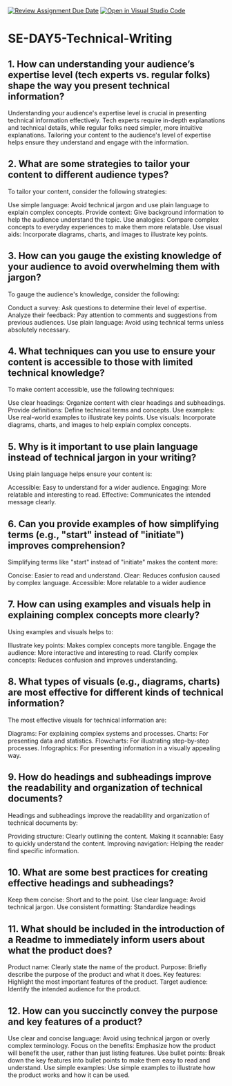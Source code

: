 [![Review Assignment Due Date](https://classroom.github.com/assets/deadline-readme-button-22041afd0340ce965d47ae6ef1cefeee28c7c493a6346c4f15d667ab976d596c.svg)](https://classroom.github.com/a/zsAR-pyY)
[![Open in Visual Studio Code](https://classroom.github.com/assets/open-in-vscode-2e0aaae1b6195c2367325f4f02e2d04e9abb55f0b24a779b69b11b9e10269abc.svg)](https://classroom.github.com/online_ide?assignment_repo_id=18536207&assignment_repo_type=AssignmentRepo)
# SE-DAY5-Technical-Writing
## 1. How can understanding your audience’s expertise level (tech experts vs. regular folks) shape the way you present technical information?
Understanding your audience's expertise level is crucial in presenting technical information effectively. Tech experts require in-depth explanations and technical details, while regular folks need simpler, more intuitive explanations. Tailoring your content to the audience's level of expertise helps ensure they understand and engage with the information.
## 2. What are some strategies to tailor your content to different audience types?
To tailor your content, consider the following strategies:

Use simple language: Avoid technical jargon and use plain language to explain complex concepts.
Provide context: Give background information to help the audience understand the topic.
Use analogies: Compare complex concepts to everyday experiences to make them more relatable.
Use visual aids: Incorporate diagrams, charts, and images to illustrate key points.

## 3. How can you gauge the existing knowledge of your audience to avoid overwhelming them with jargon?
To gauge the audience's knowledge, consider the following:

Conduct a survey: Ask questions to determine their level of expertise.
Analyze their feedback: Pay attention to comments and suggestions from previous audiences.
Use plain language: Avoid using technical terms unless absolutely necessary.
## 4. What techniques can you use to ensure your content is accessible to those with limited technical knowledge?
To make content accessible, use the following techniques:

Use clear headings: Organize content with clear headings and subheadings.
Provide definitions: Define technical terms and concepts.
Use examples: Use real-world examples to illustrate key points.
Use visuals: Incorporate diagrams, charts, and images to help explain complex concepts.
## 5. Why is it important to use plain language instead of technical jargon in your writing?
Using plain language helps ensure your content is:

Accessible: Easy to understand for a wider audience.
Engaging: More relatable and interesting to read.
Effective: Communicates the intended message clearly.
## 6. Can you provide examples of how simplifying terms (e.g., "start" instead of "initiate") improves comprehension?
Simplifying terms like "start" instead of "initiate" makes the content more:

Concise: Easier to read and understand.
Clear: Reduces confusion caused by complex language.
Accessible: More relatable to a wider audience
## 7. How can using examples and visuals help in explaining complex concepts more clearly?
Using examples and visuals helps to:

Illustrate key points: Makes complex concepts more tangible.
Engage the audience: More interactive and interesting to read.
Clarify complex concepts: Reduces confusion and improves understanding.
## 8. What types of visuals (e.g., diagrams, charts) are most effective for different kinds of technical information?
The most effective visuals for technical information are:

Diagrams: For explaining complex systems and processes.
Charts: For presenting data and statistics.
Flowcharts: For illustrating step-by-step processes.
Infographics: For presenting information in a visually appealing way.
## 9. How do headings and subheadings improve the readability and organization of technical documents?
Headings and subheadings improve the readability and organization of technical documents by:

Providing structure: Clearly outlining the content.
Making it scannable: Easy to quickly understand the content.
Improving navigation: Helping the reader find specific information.
## 10. What are some best practices for creating effective headings and subheadings?
Keep them concise: Short and to the point.
Use clear language: Avoid technical jargon.
Use consistent formatting: Standardize headings
## 11. What should be included in the introduction of a Readme to immediately inform users about what the product does?
Product name: Clearly state the name of the product.
Purpose: Briefly describe the purpose of the product and what it does.
Key features: Highlight the most important features of the product.
Target audience: Identify the intended audience for the product.
## 12. How can you succinctly convey the purpose and key features of a product?
Use clear and concise language: Avoid using technical jargon or overly complex terminology.
Focus on the benefits: Emphasize how the product will benefit the user, rather than just listing features.
Use bullet points: Break down the key features into bullet points to make them easy to read and understand.
Use simple examples: Use simple examples to illustrate how the product works and how it can be used.
